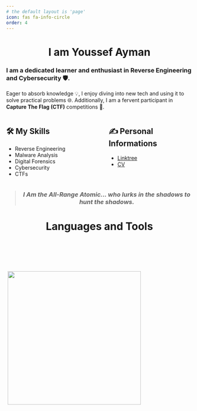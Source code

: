 ```yaml
---
# the default layout is 'page'
icon: fas fa-info-circle
order: 4
---
```


<div align="center">
  <h1>I am Youssef Ayman</h1>
</div>

### I am a dedicated learner and enthusiast in **Reverse Engineering** and **Cybersecurity** 🛡️.
Eager to absorb knowledge 💡, I enjoy diving into new tech and using it to solve practical problems 🌐. Additionally, I am a fervent participant in **Capture The Flag (CTF)** competitions 🏁.

<div class="flex-container">
  <div class="flex-item">
    <h2>🛠️ My Skills</h2>
    <ul>
      <li>Reverse Engineering</li>
      <li>Malware Analysis</li>
      <li>Digital Forensics</li>
      <li>Cybersecurity</li>
      <li>CTFs</li>
    </ul>
  </div>
  <div class="flex-item">
    <h2>✍ Personal Informations</h2>
    <ul>
      <li><a href="https://linktr.ee/eljooker04" target="_blank">Linktree</a></li>
      <li><a href="https://drive.google.com/file/d/15-ZUFQri5x7ontGIToQk_Lz7bIeKrHs-/view?usp=sharing" target="_blank">CV</a></li>
    </ul>
  </div>
</div>

<blockquote>
  <h3 align="center"><em>I Am the All-Range Atomic... who lurks in the shadows to hunt the shadows.</em></h3>
</blockquote>

<style>
.no-interaction {
    pointer-events: none;
}
.flex-container {
    display: flex;
    justify-content: space-between;
}
.flex-item {
    width: 45%;
}
</style>

<h1 align="center"> Languages and Tools 
<br>
<img class="no-interaction" src="https://img.shields.io/badge/-C++-00599C?style=flat-square&logo=cplusplus&logoColor=white" alt="" />
<img class="no-interaction" src="https://img.shields.io/badge/-C-A8B9CC?style=flat-square&logo=c&logoColor=white" alt="" />
<img class="no-interaction" src="https://img.shields.io/badge/-Python-3776AB?style=flat-square&logo=python&logoColor=yellow" alt="" />
<img class="no-interaction" src="https://img.shields.io/badge/-Assembly-808080?style=flat-square&logo=assemblyscript&logoColor=white" alt="" />
<img class="no-interaction" src="https://img.shields.io/badge/-Linux-FCC624?style=flat-square&logo=linux&logoColor=black" alt="" />
<img class="no-interaction" src="https://img.shields.io/badge/-Kali_Linux-557C94?style=flat-square&logo=kalilinux&logoColor=black" alt="" />
<img class="no-interaction" src="https://img.shields.io/badge/-Operating%20Systems-0078D7?style=flat-square&logo=windows&logoColor=white" alt="" />
<img class="no-interaction" src="https://img.shields.io/badge/-Problem%20Solving-4d4d4d?style=flat-square" alt="" />
<br>
<img class="no-interaction" src="https://img.shields.io/badge/-IDA%20Pro-030303?style=flat-square" alt="" />
<img class="no-interaction" src="https://img.shields.io/badge/-Ghidra-ff4500?style=flat-square" alt="" />
<img class="no-interaction" src="https://img.shields.io/badge/-Binary_Ninja-da0000?style=flat-square" alt="" />
<img class="no-interaction" src="https://img.shields.io/badge/-VBox-183A61?style=flat-square&logo=virtualbox&logoColor=white" alt="" />
<img class="no-interaction" src="https://img.shields.io/badge/-xdbg-2b2b2b?style=flat-square" alt="" />
<img class="no-interaction" src="https://img.shields.io/badge/-dnSpy-2b2b2b?style=flat-square&logo=.net&logoColor=purple" alt="" />
</h1>
  
<br>

<div class="align-container">
  <img class="no-interaction" src="https://lanyard.cnrad.dev/api/605894319408283678?&bg=00000000" alt="">
  <img src="https://github.com/ELJoOker2004/ELJoOker2004/assets/62572632/8f29c932-fd91-46e8-a984-60142a99f5b5" width="360" alt="">
</div>

